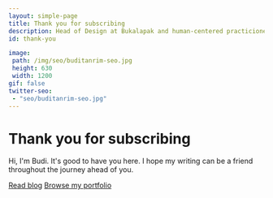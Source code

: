 ```yaml
---
layout: simple-page
title: Thank you for subscribing
description: Head of Design at Bukalapak and human-centered practicioner
id: thank-you

image:
 path: /img/seo/buditanrim-seo.jpg
 height: 630
 width: 1200
gif: false
twitter-seo:
 - "seo/buditanrim-seo.jpg"
---
```




<h1 class="t--title-01 m-b-m">Thank you for subscribing</h1>
<p class="t--heading-01 m-b-m">Hi, I'm Budi. It's good to have you here. I hope my writing can be a friend throughout the journey ahead of you. <br/></p>

<div class="l--flex block">
    <a href="/" class="btn-dark btn-medium">Read blog</a>
    <a href="/projects" class="btn-dark btn-medium">Browse my portfolio</a>
</div>

